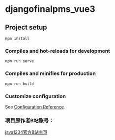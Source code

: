 # djangofinalpms_vue3

## Project setup
```
npm install
```

### Compiles and hot-reloads for development
```
npm run serve
```

### Compiles and minifies for production
```
npm run build
```

### Customize configuration
See [Configuration Reference](https://cli.vuejs.org/config/).


### 项目原作者B站账号：
[java1234官方B站主页](https://space.bilibili.com/430390834)
